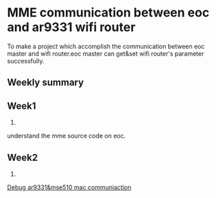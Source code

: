 MME communication between eoc and ar9331 wifi router
===================================================

To make a project which accomplish the communication between eoc master and wifi router.eoc master can get&set wifi router's parameter successfully.


Weekly summary
-------------------------


Week1
-------------------------------

1.
understand the mme source code on eoc. 


Week2
-------------------------------

1.
[Debug ar9331&mse510 mac communiaction](http://slides.com/wufengyi/deck#/)

      





